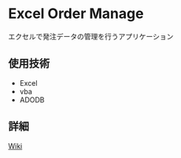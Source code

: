 # Excel Order Manage
エクセルで発注データの管理を行うアプリケーション

## 使用技術

- Excel
- vba
- ADODB

## 詳細

[Wiki](https://github.com/kouseidegozaru/excel-order-manage/wiki)
